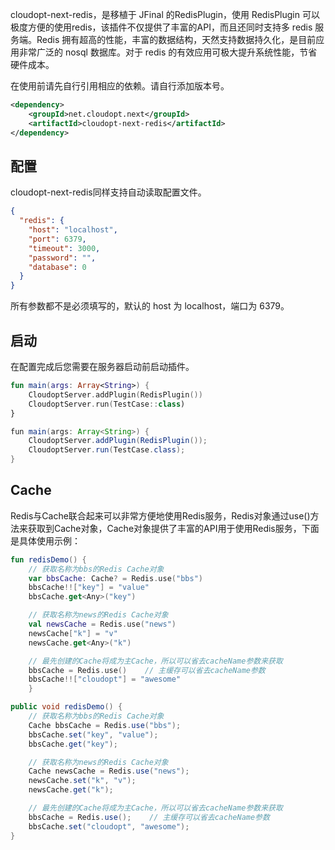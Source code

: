 cloudopt-next-redis，是移植于 JFinal 的RedisPlugin，使用 RedisPlugin 可以极度方便的使用redis，该插件不仅提供了丰富的API，而且还同时支持多 redis 服务端。Redis 拥有超高的性能，丰富的数据结构，天然支持数据持久化，是目前应用非常广泛的 nosql 数据库。对于 redis 的有效应用可极大提升系统性能，节省硬件成本。

在使用前请先自行引用相应的依赖。请自行添加版本号。

````xml
<dependency>
    <groupId>net.cloudopt.next</groupId>
    <artifactId>cloudopt-next-redis</artifactId>
</dependency>
````

## 配置

cloudopt-next-redis同样支持自动读取配置文件。

````json
{
  "redis": {
    "host": "localhost",
    "port": 6379,
    "timeout": 3000,
    "password": "",
    "database": 0
  }
}
````

所有参数都不是必须填写的，默认的 host 为 localhost，端口为 6379。

## 启动

在配置完成后您需要在服务器启动前启动插件。

````kotlin
fun main(args: Array<String>) {
    CloudoptServer.addPlugin(RedisPlugin())
    CloudoptServer.run(TestCase::class)
}
````

````java
fun main(args: Array<String>) {
    CloudoptServer.addPlugin(RedisPlugin());
    CloudoptServer.run(TestCase.class);
}
````

## Cache

Redis与Cache联合起来可以非常方便地使用Redis服务，Redis对象通过use()方法来获取到Cache对象，Cache对象提供了丰富的API用于使用Redis服务，下面是具体使用示例：

````kotlin
fun redisDemo() {
    // 获取名称为bbs的Redis Cache对象
    var bbsCache: Cache? = Redis.use("bbs")
    bbsCache!!["key"] = "value"
    bbsCache.get<Any>("key")

    // 获取名称为news的Redis Cache对象
    val newsCache = Redis.use("news")
    newsCache["k"] = "v"
    newsCache.get<Any>("k")

    // 最先创建的Cache将成为主Cache，所以可以省去cacheName参数来获取
    bbsCache = Redis.use()    // 主缓存可以省去cacheName参数
    bbsCache!!["cloudopt"] = "awesome"
    }

````

````java
public void redisDemo() {
    // 获取名称为bbs的Redis Cache对象
    Cache bbsCache = Redis.use("bbs");
    bbsCache.set("key", "value");
    bbsCache.get("key");

    // 获取名称为news的Redis Cache对象
    Cache newsCache = Redis.use("news");
    newsCache.set("k", "v");
    newsCache.get("k");

    // 最先创建的Cache将成为主Cache，所以可以省去cacheName参数来获取
    bbsCache = Redis.use();    // 主缓存可以省去cacheName参数
    bbsCache.set("cloudopt", "awesome");
}
````